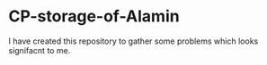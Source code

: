 # CP-storage-of-Alamin
I have created this repository to gather some problems which looks signifacnt to me.
